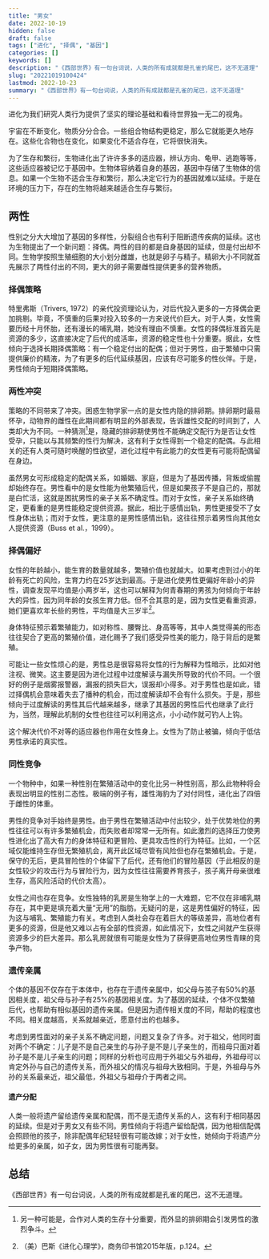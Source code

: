 ```yaml
---
title: "男女"
date: 2022-10-19
hidden: false
draft: false
tags: ["进化", "择偶", "基因"]
categories: []
keywords: []
description: "《西部世界》有一句台词说，人类的所有成就都是孔雀的尾巴，这不无道理"
slug: "20221019100424"
lastmod: 2022-10-23
summary: "《西部世界》有一句台词说，人类的所有成就都是孔雀的尾巴，这不无道理"
---
```

进化为我们研究人类行为提供了坚实的理论基础和看待世界独一无二的视角。

宇宙在不断变化，物质分分合合。一些组合物结构更稳定，那么它就能更久地存在。这些化合物也在变化，如果变化不适合存在，它将很快消失。

为了生存和繁衍，生物进化出了许许多多的适应器，辨认方向、龟甲、逃跑等等，这些适应器被记忆于基因中。生物体容纳着自身的基因，基因中存储了生物体的信息。如果一个生物不适合生存和繁衍，那么决定它行为的基因就难以延续。于是在环境的压力下，存在的生物将越来越适合生存与繁衍。

## 两性
性别之分大大增加了基因的多样性，分裂组合也有利于阻断遗传疾病的延续。这也为生物提出了一个新问题：择偶。两性的目的都是自身基因的延续，但是付出却不同。生物学按照生殖细胞的大小划分雌雄，也就是卵子与精子。精卵大小不同就首先展示了两性付出的不同，更大的卵子需要雌性提供更多的营养物质。

### 择偶策略
特里弗斯（Trivers, 1972）的亲代投资理论认为，对后代投入更多的一方择偶会更加挑剔。毕竟，不慎重的后果对投入较多的一方来说代价巨大。对于人类，女性需要历经十月怀胎，还有漫长的哺乳期，她没有理由不慎重。女性的择偶标准首先是资源的多少，这直接决定了后代的成活率，资源的稳定性也十分重要。据此，女性倾向于选择长期择偶策略：有一个稳定付出的配偶；但对于男性，由于繁殖中只需提供廉价的精液，为了有更多的后代延续基因，应该有尽可能多的性伙伴。于是，男性倾向于短期择偶策略。

### 两性冲突
策略的不同带来了冲突。困惑生物学家一点的是女性内隐的排卵期。排卵期时最易怀孕，动物界的雌性在此期间都有明显的外部表现，告诉雄性交配的时间到了，人类却大为不同。一种猜测[^1]是，隐藏的排卵期使男性不能确定交配行为是否让女性受孕，只能以与其频繁的性行为解决，这有利于女性得到一个稳定的配偶。与此相关的还有人类可随时唤醒的性欲望，进化过程中有此能力的女性更有可能将配偶留在身边。

虽然男女可形成稳定的配偶关系，如婚姻、家庭，但是为了基因传播，背叛或偷腥却始终存在。男性看中的是女性能为他繁殖后代，但是如果孩子不是自己的，那就是白忙活，这就是困扰男性的亲子关系不确定性。而对于女性，亲子关系始终确定，更看重的是男性能稳定提供资源。据此，相比于感情出轨，男性更接受不了女性身体出轨；而对于女性，更注意的是男性感情出轨，这往往预示着男性向其他女人提供资源（Buss et al.，1999）。

### 择偶偏好
女性的年龄越小，能生育的数量就越多，繁殖价值也就越大。如果考虑到过小的年龄有死亡的风险，生育力约在25岁达到最高。于是进化使男性更偏好年龄小的异性，调查发现平均值是小两岁半，这也可以解释为何青春期的男孩为何倾向于年龄大的异性，因为同年龄的女孩生育力低。但不合其意的是，因为女性更看重资源，她们更喜欢年长些的男性，平均值是大三岁半[^2]。

身体特征预示着繁殖能力，如对称性、腰臀比、身高等等，其中人类觉得美的形态往往契合了更高的繁殖价值，进化赐予了我们感受异性美的能力，隐于背后的是繁殖。

可能让一些女性烦心的是，男性总是很容易将女性的行为解释为性暗示，比如对他注视、微笑。这主要是因为进化过程中过度解读与漏失所导致的代价不同。一个很好的例子是烟雾报警器，漏报的损失巨大，误报却小得多。对于男性也是如此，错过择偶机会意味着失去了播种的机会，而过度解读却不会有什么损失。于是，那些倾向于过度解读的男性其后代越来越多，继承了其基因的男性后代也继承了此行为，当然，理解此机制的女性也往往可以利用这点，小小动作就可钓人上钩。

这个解决代价不对等的适应器也作用在女性身上。女性为了防止被骗，倾向于低估男性承诺的真实性。

### 同性竞争
一个物种中，如果一种性别在繁殖活动中的变化比另一种性别高，那么此物种将会表现出明显的性别二态性。极端的例子有，雄性海豹为了对付同性，进化出了四倍于雌性的体重。

男性的竞争对手始终是男性。由于男性在繁殖活动中付出较少，处于优势地位的男性往往可以有许多繁殖机会，而失败者却常常一无所有。如此激烈的选择压力使男性进化出了高大有力的身体特征和更冒险、更具攻击性的行为特征。比如，一个区域仅能维持生存但无繁殖机会，离开此区域尽管有风险但也存在繁殖机会。于是，保守的无后，更具冒险性的个体留下了后代，还有他们的冒险基因（于此相反的是女性较少的攻击行为与冒险行为，因为女性往往需要养育孩子，孩子离开母亲很难生存，高风险活动的代价太高）。

女性之间也存在竞争。女性独特的乳房是生物学上的一大难题，它不仅在非哺乳期存在，其中更是填充着大量“无用”的脂肪。无疑问的是，这是男性偏好的特征，因为这与哺乳、繁殖能力有关。考虑到人类社会存在着巨大的等级差异，高地位者有更多的资源，但是他又难以占有全部的性资源，如此情况下，女性之间就产生获得资源多少的巨大差异。那么乳房就很有可能是女性为了获得更高地位男性青睐的竞争产物。


### 遗传亲属
个体的基因不仅存在于本体中，也存在于遗传亲属中，如父母与孩子有50%的基因相关度，祖父母与孙子有25%的基因相关度。为了基因的延续，个体不仅繁殖后代，也帮助有相似基因的遗传亲属。但是因为遗传相关度的不同，帮助的程度也不同。相关度越高，关系就越亲近，愿意付出的也越多。

考虑到男性面对的亲子关系不确定问题，问题又复杂了许多。对于祖父，他同时面对两个不确定：儿子是不是自己亲生的与孙子是不是儿子亲生的，而祖母只面对着孙子是不是儿子亲生的问题；同样的分析也可应用于外祖父与外祖母，外祖母可以肯定外孙与自己的遗传关系，而外祖父的情况与祖母大致相同。于是，外祖母与外孙的关系最亲近，祖父最低，外祖父与祖母介于两者之间。

#### 遗产分配
人类一般将遗产留给遗传亲属和配偶，而不是无遗传关系的人，这有利于相同基因的延续。但是对于男女又有些不同。男性倾向于将遗产留给配偶，因为他相信配偶会照顾他的孩子，除非配偶年纪轻轻很有可能改嫁；对于女性，她倾向于将遗产分给更多的亲属，如子女，因为男性很有可能再娶。

## 总结
《西部世界》有一句台词说，人类的所有成就都是孔雀的尾巴，这不无道理。

[^1]: 另一种可能是，合作对人类的生存十分重要，而外显的排卵期会引发男性的激烈争斗。
[^2]: （美）巴斯《进化心理学》，商务印书馆2015年版，p.124。